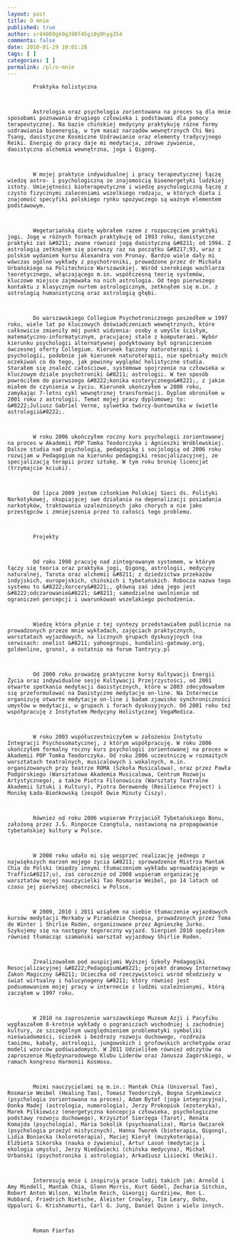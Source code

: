 ```yaml
---
layout: post
title: O mnie
published: true
author: sr44089gk0g398f45gi0g9hyg354
comments: false
date: 2010-01-29 10:01:28
tags: [ ]
categories: [ ]
permalink: /pl/o-mnie
---
```


  
    
      
        
          
            
            
            Praktyka holistyczna
          
          
          
            Astrologia oraz psychologia zorientowana na proces są dla mnie sposobami poznawania drugiego człowieka i podstawami dla pomocy terapeutycznej. Na bazie chińskiej medycyny praktykuję różne formy uzdrawiania bioenergią, w tym masaż narządów wewnętrznych Chi Nei Tsang, daoistyczne Kosmiczne Uzdrawianie oraz elementy tradycyjnego Reiki. Energię do pracy daje mi medytacja, zdrowe żywienie, daoistyczna alchemia wewnętrzna, joga i Qigong.
          
          
          
            W mojej praktyce indywidualnej i pracy terapeutycznej łączę wiedzę astro- i psychologiczną ze znajomością bioenergetyki ludzkiej istoty. Umiejętności bioterapeutyczne i wiedzę psychologiczną łączę z czysto fizycznymi zaleceniami wszelkiego rodzaju, w których dieta i znajomość specyfiki polskiego rynku spożywczego są ważnym elementem podstawowym.
          
          
          
            Wegetariańską dietę wybrałem razem z rozpoczęciem praktyki jogi. Jogę w różnych formach praktykuję od 1993 roku, daoistyczne praktyki zaś &#8211; zwane również jogą daoistyczną &#8211; od 1994. Z astrologią zetknąłem się pierwszy raz na początku &#8217;93, wraz z polskim wydaniem kursu Alexandra von Pronay. Bardzo wiele dały mi wówczas ogólne wykłady z psychotroniki, prowadzone przez dr Michała Urbańskiego na Politechnice Warszawskiej. Wśród szerokiego wachlarza teoretycznego, włączającego m.in. współczesną teorię systemów, kluczowe miejsce zajmowała na nich astrologia. Od tego pierwszego kontaktu z klasycznym nurtem astrologicznym, zetknąłem się m.in. z astrologią humanistyczną oraz astrologią głębi.
          
          
          
            Do warszawskiego Collegium Psychotronicznego poszedłem w 1997 roku, wiele lat po kluczowych doświadczeniach wewnętrznych, które całkowicie zmieniły mój punkt widzenia: osoby o umyśle ścisłym, matematyczno-informatycznym, pracującej stale z komputerami. Wybór kierunku psychologii alternatywnej podyktowany był ograniczeniem ówczesnej oferty Collegium. Kierunek łączony naturoterapii i psychologii, podobnie jak kierunek naturoterapii, nie spełniały moich oczekiwań co do tego, jak powinny wyglądać holistyczne studia. Starałem się znaleźć całościowe, systemowe spojrzenie na człowieka w kluczowym dziale psychotroniki &#8211; astrologii. W ten sposób powróciłem do pierwszego &#8222;konika ezoterycznego&#8221;, z jakim miałem do czynienia w życiu. Kierunek ukończyłem w 2000 roku, zamykając 7-letni cykl wewnętrznej transformacji. Dyplom obroniłem w 2001 roku z astrologii. Temat mojej pracy dyplomowej to: &#8222;Juliusz Gabriel Verne, sylwetka twórcy-buntownika w świetle astrologii&#8222;.
          
          
          
            W roku 2006 ukończyłem roczny kurs psychologii zorientowanej na proces w Akademii POP Tomka Teodorczyka i Agnieszki Wróblewskiej. Dalsze studia nad psychologią, pedagogiką i socjologią od 2006 roku rozwijam w Pedagogium na kierunku pedagogiki resocjalizacyjnej, ze specjalizacją terapii przez sztukę. W tym roku bronię licencjat (trzymajcie kciuki).
          
          
          
            Od lipca 2009 jestem członkiem Polskiej Sieci ds. Polityki Narkotykowej, skupiającej swe działania na depenalizacji posiadania narkotyków, traktowania uzależnionych jako chorych a nie jako przestępców i zmniejszenia przez to całości tego problemu.
          
          
          
            Projekty
          
          
          
            Od roku 1998 pracuję nad zintegrowanym systemem, w którym łączy się teoria oraz praktyka jogi, Qigong, astrologii, medycyny naturalnej, Tarota oraz alchemii &#8211; z dziedzictwa przekazów indyjskich, europejskich, chińskich i tybetańskich. Robocza nazwa tego systemu to &#8222;Xorcery&#8221;, główną zaś ideą jego jest &#8222;odczarowanie&#8221; &#8211; samodzielne uwolnienie od ograniczeń percepcji i uwarunkowań wszelakiego pochodzenia.
          
          
          
            Wiedzę która płynie z tej syntezy przedstawiałem publicznie na prowadzonych przeze mnie wykładach, zajęciach praktycznych, warsztatach wyjazdowych, na licznych grupach dyskusyjnych (na serwisach: onelist &#8211; yahoogroups, kundalini-gateway.org, goldenline, grono), a ostatnio na forum Tantrycy.pl
          
          
          
            Od 2000 roku prowadzę praktyczne kursy Kultywacji Energii Życia oraz indywidualne sesje Kultywacji Przejrzystości, od 2001 otwarte spotkania medytacji daoistycznych, które w 2003 zdecydowałem się przeformułować na Daoistyczne medytacje on-line. Na Internecie organizuję otwarte medytacje on-line i badam zjawisko synchroniczności umysłów w medytacji, w grupach i forach dyskusyjnych. Od 2001 roku też współpracuję z Instytutem Medycyny Holistycznej VegaMedica.
          
          
          
            W roku 2003 współuczestniczyłem w założeniu Instytutu Integracji Psychosomatycznej, z którym współpracuję. W roku 2006 ukończyłem formalny roczny kurs psychologii zorientowanej na proces w Akademii POP Tomka Teodorczyka. Od roku 2006 uczestniczę w rozmaitych warsztatach teatralnych, musicalowych i wokalnych, m.in. organizowanych przy teatrze ROMA (Szkoła Musicalowa), oraz przez Pawła Podgórskiego (Warsztatowa Akademia Musicalowa, Centrum Rozwoju Artystycznego), a także Piotra Filonowicza (Warsztaty Teatralne Akademii Sztuki i Kultury), Piotra Derewendę (Resilience Project) i Monikę Łada-Bieńkowską (zespół Dwie Minuty Ciszy).
          
          
          
            Również od roku 2006 wspieram Przyjaciół Tybetańskiego Bonu, założoną przez J.Ś. Rinpocze Czongtula, nastawioną na propagowanie tybetańskiej kultury w Polsce.
          
          
          
            W 2008 roku udało mi się wesprzeć realizację jednego z największych marzeń mojego życia &#8211; sprowadzenie Mistrza Mantak Chia do Polski (między innymi tłumaczeniem wykładu wprowadzającego w Traffic&#8217;u), zaś corocznie od 2008 wspieram organizację warsztatów mojej nauczycielki Tao Rosmarie Weibel, po 14 latach od czasu jej pierwszej obecności w Polsce.
          
          
          
            W 2009, 2010 i 2011 wziąłem na siebie tłumaczenie wyjazdowych kursów medytacji Merkaby w Piramidzie Cheopsa, prowadzonych przez Toma de Winter i Shirlie Roden, organizowane przez Agnieszkę Jurko. Szykujemy się na następny tegoroczny wyjazd. Sierpień 2010 spędziłem również tłumacząc szamański warsztat wyjazdowy Shirlie Roden.
          
          
          
            Zrealizowałem pod auspicjami Wyższej Szkoły Pedagogiki Resocjalizacyjnej &#8222;Pedagogium&#8221; projekt dramowy Internetowy Zakon Magiczny &#8211; Ucieczka od rzeczywistości wśród młodzieży w świat wirtualny i halucynogeny &#8211; który również jest podsumowaniem mojej pracy w internecie z ludźmi uzależnionymi, którą zacząłem w 1997 roku.
          
          
          
            W 2010 na zaproszenie warszawskiego Muzeum Azji i Pacyfiku wygłaszałem 8-krotnie wykłady o pograniczach wschodniej i zachodniej kultury, ze szczególnym uwzględnieniem problematyki symboliki nieświadomości, ścieżek i bezdroży rozwoju duchowego, rozdroża taoizmu, kabały, astrologii, jungowskich i grofowskich archetypów oraz modeli wzorców podświadomych. W 2011 Udzieliłem również odczytów na zaproszenie Międzynarodowego Klubu Liderów oraz Janusza Zagórskiego, w ramach kongresu Harmonii Kosmosu.
          
          
          
            Moimi nauczycielami są m.in.: Mantak Chia (Universal Tao), Rosmarie Weibel (Healing Tao), Tomasz Teodorczyk, Bogna Szymkiewicz (psychologia zorientowana na proces), Adam Bytof (joga integracyjna), Donka Madej (astrologia, numerologia), Jerzy Prokopiuk (ezoteryka), Marek Pilkiewicz (energetyczna koncepcja człowieka, psychologiczne podstawy rozwoju duchowego), Krzysztof Sierżęga (Tarot), Renata Komajda (psychologia), Maria Sokolik (psychoanaliza), Maria Owczarek (psychologia przeżyć mistycznych), Hanna Tworek (bioterapia, Qigong), Lidia Boniecka (koloroterapia), Maciej Kierył (muzykoterapia), Elżbieta Sikorska (nauka o żywieniu), Artur Lasoń (medytacja i ekologia umysłu), Jerzy Niedźwiecki (chińska medycyna), Michał Urbański (psychotronika i astrologia), Arkadiusz Lisiecki (Reiki).
          
          
          
            Interesują mnie i inspirują prace ludzi takich jak: Arnold i Amy Mindell, Mantak Chia, Glenn Morris, Kurt Gödel, Zecharia Sitchin, Robert Anton Wilson, Wilhelm Reich, Gieorgij Gurdżijew, Ron L. Hubbard, Friedrich Nietsche, Aleister Crowley, Tim Leary, Osho, Uppaluri G. Krishnamurti, Carl G. Jung, Daniel Quinn i wielu innych.
          
          
          
            Roman Fierfas
          
          
          
            
          
        
      
      
      
    
    
    
  
  
  


